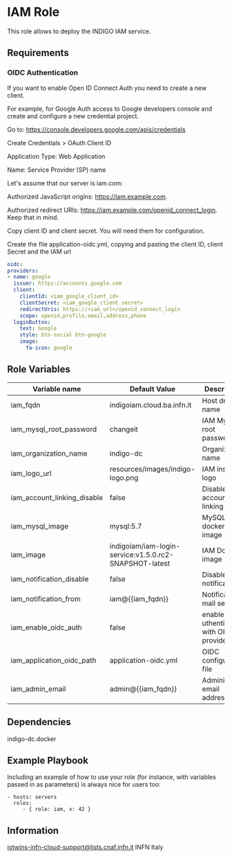 IAM Role
=========

This role allows to deploy the INDIGO IAM service.

Requirements
------------

### OIDC Authentication
If you want to enable Open ID Connect Auth you need to create a new client.

For example, for Google Auth access to Google developers console and create and configure a new credential project.

Go to: https://console.developers.google.com/apis/credentials

Create Credentials > OAuth Client ID

Application Type: Web Application

Name: Service Provider (SP) name

Let's assume that our server is iam.com:

Authorized JavaScript origins: https://iam.example.com.

Authorized redirect URIs: https://iam.example.com/openid_connect_login. Keep that in mind.

Copy client ID and client secret. You will need them for configuration.

Create the file application-oidc.yml, copying and pasting the client ID, client Secret and the IAM url

````yaml
oidc:
providers:
- name: google
  issuer: https://accounts.google.com
  client:
    clientId: <iam_google_client_id>
    clientSecret: <iam_google_client_secret>
    redirectUris: https://<iam_url>/openid_connect_login
    scope: openid,profile,email,address,phone
  loginButton:
    text: Google
    style: btn-social btn-google
    image:
      fa-icon: google
````

Role Variables
--------------

| Variable name  | Default Value | Description
| -------------- | ------------- |------------- |
| iam_fqdn | indigoiam.cloud.ba.infn.it | Host dns name
| iam_mysql_root_password | changeit | IAM Mysql root password
| iam_organization_name | indigo-dc | Organization name
| iam_logo_url | resources/images/indigo-logo.png | IAM instance logo
| iam_account_linking_disable | false | Disable account linking
| iam_mysql_image | mysql:5.7 | MySQL docker image
| iam_image | indigoiam/iam-login-service:v1.5.0.rc2-SNAPSHOT-latest | IAM Docker image
| iam_notification_disable | false | Disable IAM notifications
| iam_notification_from | iam@{{iam_fqdn}} | Notification mail sender
| iam_enable_oidc_auth | false | enable uthentication with OIDC provider
| iam_application_oidc_path | application-oidc.yml | OIDC configuration file
| iam_admin_email | admin@{{iam_fqdn}} | Administrator email address

Dependencies
------------

indigo-dc.docker

Example Playbook
----------------

Including an example of how to use your role (for instance, with variables passed in as parameters) is always nice for users too:

    - hosts: servers
      roles:
         - { role: iam, x: 42 }

Information
------------------

iotwins-infn-cloud-support@lists.cnaf.infn.it 
INFN Italy
